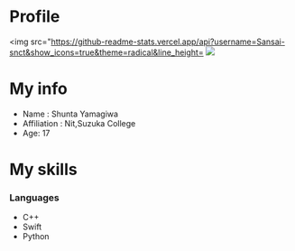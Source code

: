 # Profile
<a><img src="https://github-readme-stats.vercel.app/api?username=Sansai-snct&show_icons=true&theme=radical&line_height=
<a><img src="https://github-readme-stats.vercel.app/api/top-langs/?username=Sansai-snct&layout=compact&theme=radical" /></a>

# My info
- Name : Shunta Yamagiwa
- Affiliation : Nit,Suzuka College
- Age: 17

# My skills
### Languages
- C++
- Swift
- Python




